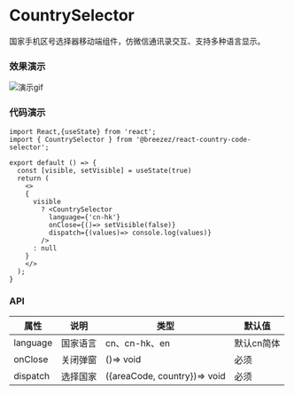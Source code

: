 # CountrySelector

国家手机区号选择器移动端组件，仿微信通讯录交互、支持多种语言显示。

### 效果演示

![演示gif](https://dev-cdn-common.codemao.cn/dev/596/1623221829031CleanShot%202021-06-09%20at%2014.56.28.gif)

### 代码演示
```tsx
import React,{useState} from 'react';
import { CountrySelector } from '@breezez/react-country-code-selector';

export default () => {
  const [visible, setVisible] = useState(true)
  return (
    <>
    {
      visible  
        ? <CountrySelector
          language={'cn-hk'}
          onClose={()=> setVisible(false)} 
          dispatch={(values)=> console.log(values)}
        />
      : null
    }
    </>
  );
}
```
### API

|  属性     | 说明    | 类型                          | 默认值    |
|----------|---------|------------------------------|--------- |
| language | 国家语言 | cn、cn-hk、en                 | 默认cn简体|
| onClose  | 关闭弹窗 | ()=> void                    | 必须      |
| dispatch | 选择国家 |({areaCode, country})=> void  | 必须      |
